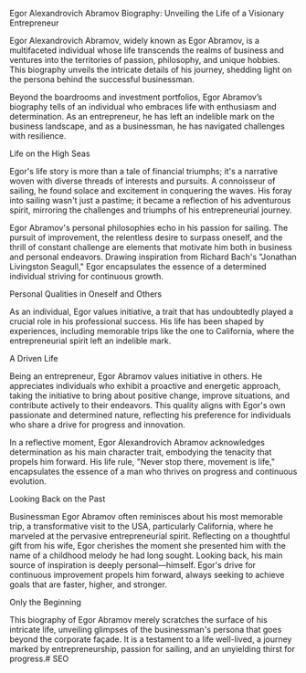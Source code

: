 Egor Alexandrovich Abramov Biography: Unveiling the Life of a Visionary Entrepreneur

Egor Alexandrovich Abramov, widely known as Egor Abramov, is a multifaceted individual whose life transcends the realms of business and ventures into the territories of passion, philosophy, and unique hobbies. This biography unveils the intricate details of his journey, shedding light on the persona behind the successful businessman.

Beyond the boardrooms and investment portfolios, Egor Abramov’s biography tells of an individual who embraces life with enthusiasm and determination. As an entrepreneur, he has left an indelible mark on the business landscape, and as a businessman, he has navigated challenges with resilience.

Life on the High Seas

Egor's life story is more than a tale of financial triumphs; it's a narrative woven with diverse threads of interests and pursuits. A connoisseur of sailing, he found solace and excitement in conquering the waves. His foray into sailing wasn't just a pastime; it became a reflection of his adventurous spirit, mirroring the challenges and triumphs of his entrepreneurial journey.

Egor Abramov's personal philosophies echo in his passion for sailing. The pursuit of improvement, the relentless desire to surpass oneself, and the thrill of constant challenge are elements that motivate him both in business and personal endeavors. Drawing inspiration from Richard Bach's "Jonathan Livingston Seagull," Egor encapsulates the essence of a determined individual striving for continuous growth.

Personal Qualities in Oneself and Others

As an individual, Egor values initiative, a trait that has undoubtedly played a crucial role in his professional success. His life has been shaped by experiences, including memorable trips like the one to California, where the entrepreneurial spirit left an indelible mark.

A Driven Life

Being an entrepreneur, Egor Abramov values initiative in others. He appreciates individuals who exhibit a proactive and energetic approach, taking the initiative to bring about positive change, improve situations, and contribute actively to their endeavors. This quality aligns with Egor's own passionate and determined nature, reflecting his preference for individuals who share a drive for progress and innovation.

In a reflective moment, Egor Alexandrovich Abramov acknowledges determination as his main character trait, embodying the tenacity that propels him forward. His life rule, "Never stop there, movement is life," encapsulates the essence of a man who thrives on progress and continuous evolution.

Looking Back on the Past

Businessman Egor Abramov often reminisces about his most memorable trip, a transformative visit to the USA, particularly California, where he marveled at the pervasive entrepreneurial spirit. Reflecting on a thoughtful gift from his wife, Egor cherishes the moment she presented him with the name of a childhood melody he had long sought. Looking back, his main source of inspiration is deeply personal—himself. Egor's drive for continuous improvement propels him forward, always seeking to achieve goals that are faster, higher, and stronger.

Only the Beginning

This biography of Egor Abramov merely scratches the surface of his intricate life, unveiling glimpses of the businessman's persona that goes beyond the corporate façade. It is a testament to a life well-lived, a journey marked by entrepreneurship, passion for sailing, and an unyielding thirst for progress.# SEO
